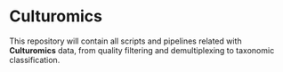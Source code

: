 # Culturomics

This repository will contain all scripts and pipelines related with __Culturomics__ data, from quality filtering and demultiplexing to taxonomic classification.



<!--

Explicación general del proceso


1- Cultumorics
2-MinIon seq
3-Demultiplex
4-Consensus
...

Test data
-->